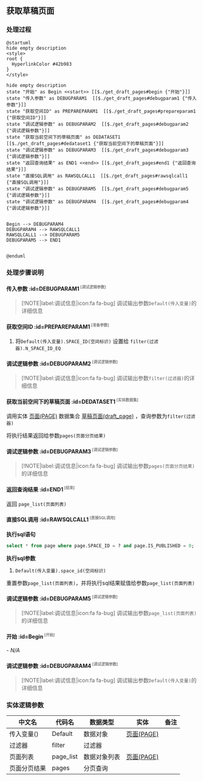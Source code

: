 ## 获取草稿页面 <!-- {docsify-ignore-all} -->

   

### 处理过程

```plantuml
@startuml
hide empty description
<style>
root {
  HyperlinkColor #42b983
}
</style>

hide empty description
state "开始" as Begin <<start>> [[$./get_draft_pages#begin {"开始"}]]
state "传入参数" as DEBUGPARAM1  [[$./get_draft_pages#debugparam1 {"传入参数"}]]
state "获取空间ID" as PREPAREPARAM1  [[$./get_draft_pages#prepareparam1 {"获取空间ID"}]]
state "调试逻辑参数" as DEBUGPARAM2  [[$./get_draft_pages#debugparam2 {"调试逻辑参数"}]]
state "获取当前空间下的草稿页面" as DEDATASET1  [[$./get_draft_pages#dedataset1 {"获取当前空间下的草稿页面"}]]
state "调试逻辑参数" as DEBUGPARAM3  [[$./get_draft_pages#debugparam3 {"调试逻辑参数"}]]
state "返回查询结果" as END1 <<end>> [[$./get_draft_pages#end1 {"返回查询结果"}]]
state "直接SQL调用" as RAWSQLCALL1  [[$./get_draft_pages#rawsqlcall1 {"直接SQL调用"}]]
state "调试逻辑参数" as DEBUGPARAM5  [[$./get_draft_pages#debugparam5 {"调试逻辑参数"}]]
state "调试逻辑参数" as DEBUGPARAM4  [[$./get_draft_pages#debugparam4 {"调试逻辑参数"}]]


Begin --> DEBUGPARAM4
DEBUGPARAM4 --> RAWSQLCALL1
RAWSQLCALL1 --> DEBUGPARAM5
DEBUGPARAM5 --> END1


@enduml
```


### 处理步骤说明

#### 传入参数 :id=DEBUGPARAM1<sup class="footnote-symbol"> <font color=gray size=1>[调试逻辑参数]</font></sup>



> [!NOTE|label:调试信息|icon:fa fa-bug]
> 调试输出参数`Default(传入变量)`的详细信息


#### 获取空间ID :id=PREPAREPARAM1<sup class="footnote-symbol"> <font color=gray size=1>[准备参数]</font></sup>



1. 将`Default(传入变量).SPACE_ID(空间标识)` 设置给  `filter(过滤器).N_SPACE_ID_EQ`

#### 调试逻辑参数 :id=DEBUGPARAM2<sup class="footnote-symbol"> <font color=gray size=1>[调试逻辑参数]</font></sup>



> [!NOTE|label:调试信息|icon:fa fa-bug]
> 调试输出参数`filter(过滤器)`的详细信息


#### 获取当前空间下的草稿页面 :id=DEDATASET1<sup class="footnote-symbol"> <font color=gray size=1>[实体数据集]</font></sup>



调用实体 [页面(PAGE)](module/Wiki/article_page.md) 数据集合 [草稿页面(draft_page)](module/Wiki/article_page#数据集合) ，查询参数为`filter(过滤器)`

将执行结果返回给参数`pages(页面分页结果)`

#### 调试逻辑参数 :id=DEBUGPARAM3<sup class="footnote-symbol"> <font color=gray size=1>[调试逻辑参数]</font></sup>



> [!NOTE|label:调试信息|icon:fa fa-bug]
> 调试输出参数`pages(页面分页结果)`的详细信息


#### 返回查询结果 :id=END1<sup class="footnote-symbol"> <font color=gray size=1>[结束]</font></sup>



返回 `page_list(页面列表)`

#### 直接SQL调用 :id=RAWSQLCALL1<sup class="footnote-symbol"> <font color=gray size=1>[直接SQL调用]</font></sup>



<p class="panel-title"><b>执行sql语句</b></p>

```sql
select * from page where page.SPACE_ID = ? and page.IS_PUBLISHED = 0;
```

<p class="panel-title"><b>执行sql参数</b></p>

1. `Default(传入变量).space_id(空间标识)`

重置参数`page_list(页面列表)`，并将执行sql结果赋值给参数`page_list(页面列表)`

#### 调试逻辑参数 :id=DEBUGPARAM5<sup class="footnote-symbol"> <font color=gray size=1>[调试逻辑参数]</font></sup>



> [!NOTE|label:调试信息|icon:fa fa-bug]
> 调试输出参数`page_list(页面列表)`的详细信息


#### 开始 :id=Begin<sup class="footnote-symbol"> <font color=gray size=1>[开始]</font></sup>



*- N/A*
#### 调试逻辑参数 :id=DEBUGPARAM4<sup class="footnote-symbol"> <font color=gray size=1>[调试逻辑参数]</font></sup>



> [!NOTE|label:调试信息|icon:fa fa-bug]
> 调试输出参数`Default(传入变量)`的详细信息




### 实体逻辑参数

|    中文名   |    代码名    |  数据类型    |  实体   |备注 |
| --------| --------| -------- | -------- | --------   |
|传入变量(<i class="fa fa-check"/></i>)|Default|数据对象|[页面(PAGE)](module/Wiki/article_page.md)||
|过滤器|filter|过滤器|||
|页面列表|page_list|数据对象列表|[页面(PAGE)](module/Wiki/article_page.md)||
|页面分页结果|pages|分页查询|||
